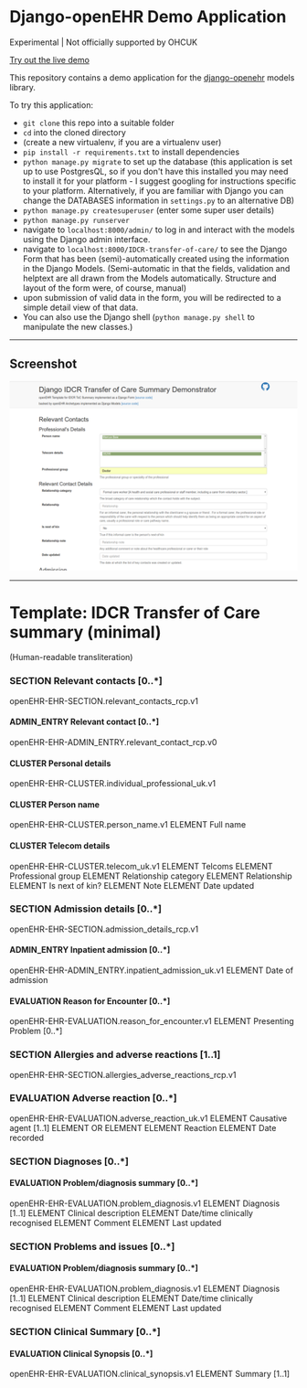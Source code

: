 # Django-openEHR Demo Application

Experimental | Not officially supported by OHCUK

[Try out the live demo](https://djopenehr.herokuapp.com/IDCR-transfer-of-care/)

This repository contains a demo application for the [django-openehr](https://pypi.python.org/pypi/django_openehr) models library.

To try this application:

* `git clone` this repo into a suitable folder
* `cd` into the cloned directory
* (create a new virtualenv, if you are a virtualenv user)
* `pip install -r requirements.txt` to install dependencies
* `python manage.py migrate` to set up the database (this application is set up to use PostgresQL, so if you don't have this installed you may need to install it for your platform - I suggest googling for instructions specific to your platform. Alternatively, if you are familiar with Django you can change the DATABASES information in `settings.py` to an alternative DB)
* `python manage.py createsuperuser` (enter some super user details)
* `python manage.py runserver`
* navigate to `localhost:8000/admin/` to log in and interact with the models using the Django admin interface.
* navigate to `localhost:8000/IDCR-transfer-of-care/` to see the Django Form that has been (semi)-automatically created using the information in the Django Models. (Semi-automatic in that the fields, validation and helptext are all drawn from the Models automatically. Structure and layout of the form were, of course, manual)
* upon submission of valid data in the form, you will be redirected to a simple detail view of that data.
* You can also use the Django shell (`python manage.py shell` to manipulate the new classes.)

-----
## Screenshot
![screenshot](screenshot.png)

-----

# Template: IDCR Transfer of Care summary (minimal)
(Human-readable transliteration)

### SECTION Relevant contacts [0..*]
openEHR-EHR-SECTION.relevant_contacts_rcp.v1
#### ADMIN_ENTRY Relevant contact [0..*]
openEHR-EHR-ADMIN_ENTRY.relevant_contact_rcp.v0
#### CLUSTER Personal details
openEHR-EHR-CLUSTER.individual_professional_uk.v1
#### CLUSTER Person name
openEHR-EHR-CLUSTER.person_name.v1
ELEMENT Full name
#### CLUSTER Telecom details
openEHR-EHR-CLUSTER.telecom_uk.v1
ELEMENT Telcoms
ELEMENT Professional group
ELEMENT Relationship category
ELEMENT Relationship
ELEMENT Is next of kin?
ELEMENT Note
ELEMENT Date updated

### SECTION Admission details [0..*]
openEHR-EHR-SECTION.admission_details_rcp.v1
#### ADMIN_ENTRY Inpatient admission [0..*]
openEHR-EHR-ADMIN_ENTRY.inpatient_admission_uk.v1
ELEMENT Date of admission

#### EVALUATION Reason for Encounter [0..*]
openEHR-EHR-EVALUATION.reason_for_encounter.v1
ELEMENT Presenting Problem [0..*]

### SECTION Allergies and adverse reactions [1..1]
openEHR-EHR-SECTION.allergies_adverse_reactions_rcp.v1
### EVALUATION Adverse reaction [0..*]
openEHR-EHR-EVALUATION.adverse_reaction_uk.v1
ELEMENT Causative agent [1..1] ELEMENT   OR   ELEMENT
ELEMENT Reaction
ELEMENT Date recorded

### SECTION Diagnoses [0..*]
#### EVALUATION Problem/diagnosis summary [0..*]
openEHR-EHR-EVALUATION.problem_diagnosis.v1
ELEMENT Diagnosis [1..1]
ELEMENT Clinical description
ELEMENT Date/time clinically recognised
ELEMENT Comment
ELEMENT Last updated

### SECTION Problems and issues [0..*]
#### EVALUATION Problem/diagnosis summary [0..*]
openEHR-EHR-EVALUATION.problem_diagnosis.v1
ELEMENT Diagnosis [1..1]
ELEMENT Clinical description
ELEMENT Date/time clinically recognised
ELEMENT Comment
ELEMENT Last updated

### SECTION Clinical Summary [0..*]
#### EVALUATION Clinical Synopsis [0..*]
openEHR-EHR-EVALUATION.clinical_synopsis.v1
ELEMENT Summary [1..1]
